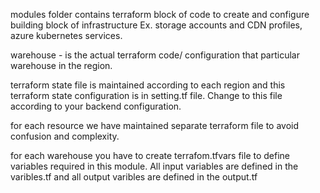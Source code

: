 modules folder contains terraform block of code to create and configure building block of infrastructure
Ex. storage accounts and CDN profiles, azure kubernetes services.

warehouse - is the actual terraform code/ configuration that particular warehouse in the region.

terraform state file is maintained according to each region and this terraform state configuration is in setting.tf file. Change to this file according to your backend configuration.

for each resource we have maintained separate terraform file to avoid confusion and complexity.

for each warehouse you have to create terrafom.tfvars file to define variables required in this module. All input variables are defined in the varibles.tf and all output varibles are defined in the output.tf